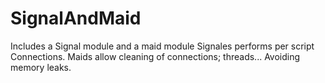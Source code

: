 # SignalAndMaid
Includes a Signal module and a maid module
Signales performs per script Connections. 
Maids allow cleaning of connections; threads... Avoiding memory leaks.
